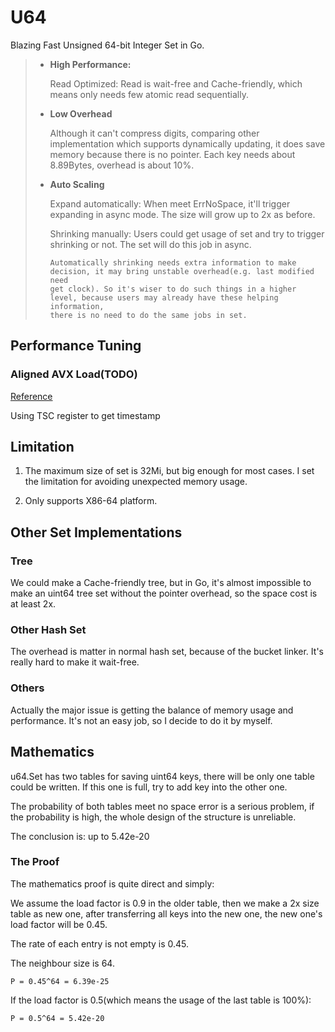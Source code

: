 # U64

Blazing Fast Unsigned 64-bit Integer Set in Go.

>- **High Performance:**
>
>   Read Optimized: 
>   Read is wait-free and Cache-friendly, which means only needs few atomic read sequentially.
>
>- **Low Overhead**
>
>   Although it can't compress digits, comparing other implementation which supports dynamically updating, it does save
>   memory because there is no pointer. Each key needs about 8.89Bytes, overhead is about 10%.
>
>- **Auto Scaling**
>
>   Expand automatically: When meet ErrNoSpace, it'll trigger expanding in async mode. The size will grow up to 2x as before.
>
>   Shrinking manually: Users could get usage of set and try to trigger shrinking or not. The set will do this job in async.
>   
>       Automatically shrinking needs extra information to make decision, it may bring unstable overhead(e.g. last modified need
>       get clock). So it's wiser to do such things in a higher level, because users may already have these helping information, 
>       there is no need to do the same jobs in set.

## Performance Tuning

### Aligned AVX Load(TODO)

[Reference](https://rigtorp.se/isatomic/)

Using TSC register to get timestamp

## Limitation

1. The maximum size of set is 32Mi, but big enough for most cases. I set the limitation for avoiding unexpected memory
usage.

2. Only supports X86-64 platform.

## Other Set Implementations

### Tree

We could make a Cache-friendly tree, but in Go, it's almost impossible to make an uint64 tree set without the pointer
overhead, so the space cost is at least 2x.

### Other Hash Set

The overhead is matter in normal hash set, because of the bucket linker. It's really hard to make it wait-free.

### Others

Actually the major issue is getting the balance of memory usage and performance. It's not an easy job, so I decide to
do it by myself.

## Mathematics

u64.Set has two tables for saving uint64 keys, there will be only one table could be written. If this one is full, try to 
add key into the other one.

The probability of both tables meet no space error is a serious problem, if the probability is high, the whole design
of the structure is unreliable.

The conclusion is: up to 5.42e-20

### The Proof

The mathematics proof is quite direct and simply:

We assume the load factor is 0.9 in the older table, then we make a 2x size table as new one, 
after transferring all keys into the new one, the new one's load factor will be 0.45.

The rate of each entry is not empty is 0.45.

The neighbour size is 64.

`P = 0.45^64 = 6.39e-25`

If the load factor is 0.5(which means the usage of the last table is 100%):

`P = 0.5^64 = 5.42e-20`
